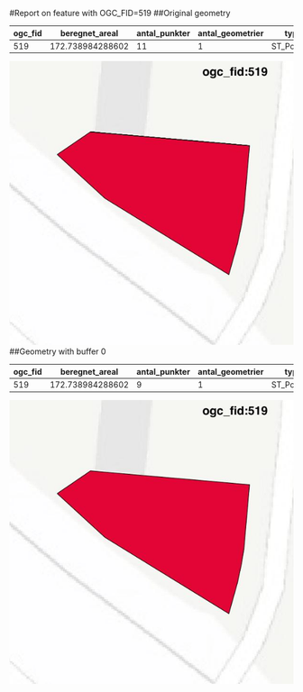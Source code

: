 #Report on feature with OGC_FID=519
##Original geometry



| ogc_fid |  beregnet_areal  | antal_punkter | antal_geometrier |    type    |
|---------|------------------|---------------|------------------|------------|
|     519 | 172.738984288602 |            11 |                1 | ST_Polygon|
![geom](../images/519_invalid.jpg)
##Geometry with buffer 0



| ogc_fid |  beregnet_areal  | antal_punkter | antal_geometrier |    type    |
|---------|------------------|---------------|------------------|------------|
|     519 | 172.738984288602 |             9 |                1 | ST_Polygon|
![geom](../images/519_buffer0.jpg)
